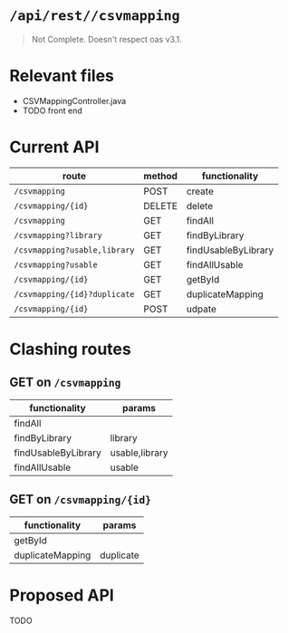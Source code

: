 # `/api/rest//csvmapping`
> Not Complete.
> Doesn't respect oas v3.1.

# Relevant files
- CSVMappingController.java
- TODO front end

# Current API
|route|method|functionality|
|-|-|-|
|`/csvmapping`|POST|create|
|`/csvmapping/{id}`|DELETE|delete|
|`/csvmapping`|GET|findAll|
|`/csvmapping?library`|GET|findByLibrary|
|`/csvmapping?usable,library`|GET|findUsableByLibrary|
|`/csvmapping?usable`|GET|findAllUsable|
|`/csvmapping/{id}`|GET|getById|
|`/csvmapping/{id}?duplicate`|GET|duplicateMapping|
|`/csvmapping/{id}`|POST|udpate|

# Clashing routes

## GET on `/csvmapping`
|functionality|params|
|-|-|
|findAll||
|findByLibrary|library|
|findUsableByLibrary|usable,library|
|findAllUsable|usable|

## GET on `/csvmapping/{id}`
|functionality|params|
|-|-|
|getById||
|duplicateMapping|duplicate|

# Proposed API
TODO